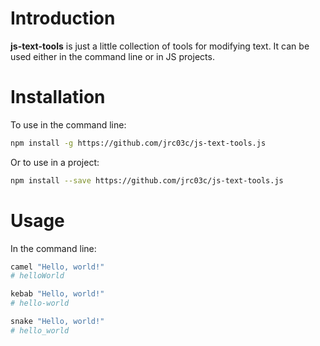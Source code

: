 # Introduction

**js-text-tools** is just a little collection of tools for modifying text. It can be used either in the command line or in JS projects.

# Installation

To use in the command line:

```bash
npm install -g https://github.com/jrc03c/js-text-tools.js
```

Or to use in a project:

```bash
npm install --save https://github.com/jrc03c/js-text-tools.js
```

# Usage

In the command line:

```bash
camel "Hello, world!"
# helloWorld

kebab "Hello, world!"
# hello-world

snake "Hello, world!"
# hello_world
```
